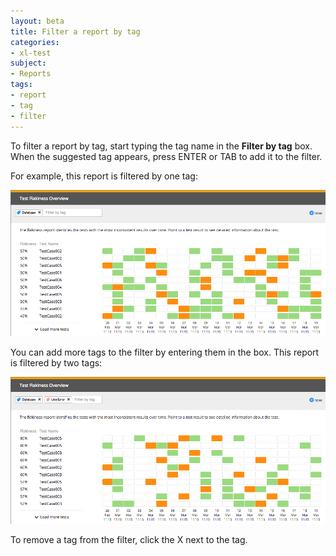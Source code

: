 ```yaml
---
layout: beta
title: Filter a report by tag
categories:
- xl-test
subject:
- Reports
tags:
- report
- tag
- filter
---
```


To filter a report by tag, start typing the tag name in the **Filter by tag** box. When the suggested tag appears, press ENTER or TAB to add it to the filter.

For example, this report is filtered by one tag: 

![Sample report filtered by one tag](images/tag-filtered-report-one-tag.png)

You can add more tags to the filter by entering them in the box. This report is filtered by two tags:

![Sample report filtered by two tags](images/tag-filtered-report-two-tags.png)

To remove a tag from the filter, click the X next to the tag.
